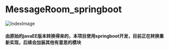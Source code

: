 # MessageRoom_springboot

![IndexImage](https://www.962v.com/images/2020/08/12/index.png)
#### 由原始的javaEE版本转换得来的，本项目使用springboot开发，目前正在转换重新实现，后续会加装其他有意思的模块
